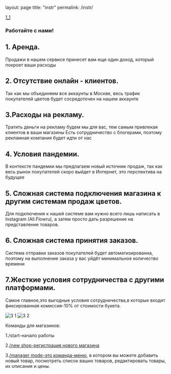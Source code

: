 layout: page
title: "instr"
permalink: /instr/


[1_1](https://user-images.githubusercontent.com/75023691/115143984-d36f9600-a052-11eb-90c8-4d4a1ed11028.MP4)



###  Работайте с нами!

## 1. Аренда.
Продажи в нашем сервисе принесет вам еще один доход, который покроет ваши расходы

## 2. Отсутствие онлайн - клиентов.
Так как мы объединяем все аккаунты в Москве, весь трафик покупателей цветов будет сосредоточен на нашем аккаунте

## 3.Расходы на рекламу.
Тратить деньги на рекламу будем мы для вас, тем самым привлекая клиентов в ваши магазины Есть сотрудничество с блогерами, поэтому рекламная компания будет идти от нас

## 4. Условия пандемии.
В контексте пандемии мы предлагаем новый источник продаж, так как весь рынок покупателей скоро выйдет в Интернет, это перспектива на будущее

## 5. Сложная система подключения магазина к другим системам продаж цветов.
Для подключения к нашей системе вам нужно всего лишь написать в Instagram (All.Flowru), а затем просто дать разрешение на представление товаров.

## 6. Сложная система принятия заказов.
Система отправки заказов покупателей будет автоматизированна, поэтому на выполнение заказа у вас уйдёт минимальное количество времени

## 7.Жесткие условия сотрудничества с другими платформами.
Самое главное,это выгодные условия сотрудничества,в которые входит фиксированная комиссия-10% от стоимости букета.

![3 1](https://user-images.githubusercontent.com/75023691/115142248-6acfeb80-a049-11eb-8c82-f83c733866d2.jpeg)
![3 2](https://user-images.githubusercontent.com/75023691/115142255-702d3600-a049-11eb-8fe0-39bd02332438.jpeg)


Команды для магазинов:

1./start-начало работы

2.[/new shop-регистрация нового магазина](https://user-images.githubusercontent.com/75023691/115142363-124d1e00-a04a-11eb-89df-4b7bf40a6377.MP4 "new_shop")

3.[/manager mode-это команда-меню](https://user-images.githubusercontent.com/75023691/115142339-eaf65100-a049-11eb-9eec-783424fa7b36.mp4 "manager_mode"), в котором вы можете добавить новый товар, посмотреть список ваших товаров, редактировать товары, их описания и цены. 








